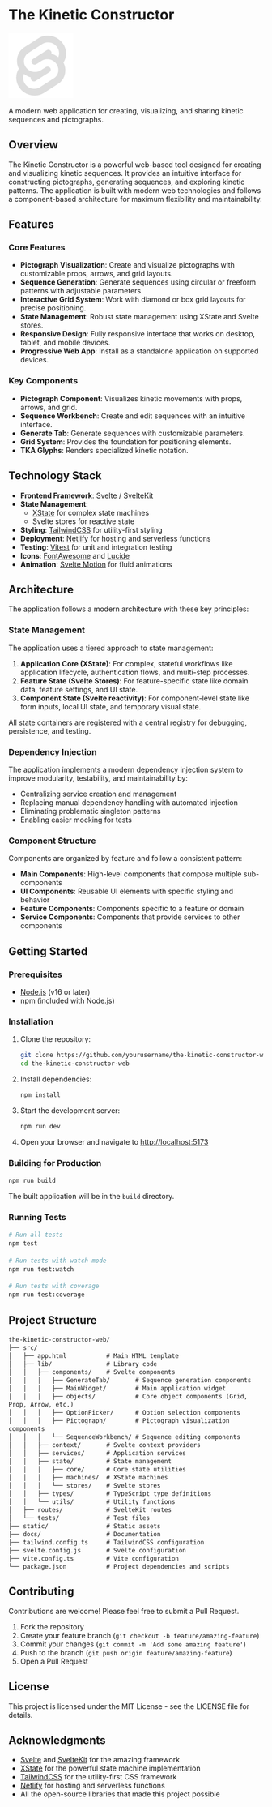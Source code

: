 # The Kinetic Constructor

![The Kinetic Constructor](static/pwa/icon-192x192.png)

A modern web application for creating, visualizing, and sharing kinetic sequences and pictographs.

## Overview

The Kinetic Constructor is a powerful web-based tool designed for creating and visualizing kinetic sequences. It provides an intuitive interface for constructing pictographs, generating sequences, and exploring kinetic patterns. The application is built with modern web technologies and follows a component-based architecture for maximum flexibility and maintainability.

## Features

### Core Features

- **Pictograph Visualization**: Create and visualize pictographs with customizable props, arrows, and grid layouts.
- **Sequence Generation**: Generate sequences using circular or freeform patterns with adjustable parameters.
- **Interactive Grid System**: Work with diamond or box grid layouts for precise positioning.
- **State Management**: Robust state management using XState and Svelte stores.
- **Responsive Design**: Fully responsive interface that works on desktop, tablet, and mobile devices.
- **Progressive Web App**: Install as a standalone application on supported devices.

### Key Components

- **Pictograph Component**: Visualizes kinetic movements with props, arrows, and grid.
- **Sequence Workbench**: Create and edit sequences with an intuitive interface.
- **Generate Tab**: Generate sequences with customizable parameters.
- **Grid System**: Provides the foundation for positioning elements.
- **TKA Glyphs**: Renders specialized kinetic notation.

## Technology Stack

- **Frontend Framework**: [Svelte](https://svelte.dev/) / [SvelteKit](https://kit.svelte.dev/)
- **State Management**:
  - [XState](https://xstate.js.org/) for complex state machines
  - Svelte stores for reactive state
- **Styling**: [TailwindCSS](https://tailwindcss.com/) for utility-first styling
- **Deployment**: [Netlify](https://www.netlify.com/) for hosting and serverless functions
- **Testing**: [Vitest](https://vitest.dev/) for unit and integration testing
- **Icons**: [FontAwesome](https://fontawesome.com/) and [Lucide](https://lucide.dev/)
- **Animation**: [Svelte Motion](https://svelte-motion.gradientdescent.de/) for fluid animations

## Architecture

The application follows a modern architecture with these key principles:

### State Management

The application uses a tiered approach to state management:

1. **Application Core (XState)**: For complex, stateful workflows like application lifecycle, authentication flows, and multi-step processes.
2. **Feature State (Svelte Stores)**: For feature-specific state like domain data, feature settings, and UI state.
3. **Component State (Svelte reactivity)**: For component-level state like form inputs, local UI state, and temporary visual state.

All state containers are registered with a central registry for debugging, persistence, and testing.

### Dependency Injection

The application implements a modern dependency injection system to improve modularity, testability, and maintainability by:

- Centralizing service creation and management
- Replacing manual dependency handling with automated injection
- Eliminating problematic singleton patterns
- Enabling easier mocking for tests

### Component Structure

Components are organized by feature and follow a consistent pattern:

- **Main Components**: High-level components that compose multiple sub-components
- **UI Components**: Reusable UI elements with specific styling and behavior
- **Feature Components**: Components specific to a feature or domain
- **Service Components**: Components that provide services to other components

## Getting Started

### Prerequisites

- [Node.js](https://nodejs.org/) (v16 or later)
- npm (included with Node.js)

### Installation

1. Clone the repository:

   ```bash
   git clone https://github.com/yourusername/the-kinetic-constructor-web.git
   cd the-kinetic-constructor-web
   ```

2. Install dependencies:

   ```bash
   npm install
   ```

3. Start the development server:

   ```bash
   npm run dev
   ```

4. Open your browser and navigate to [http://localhost:5173](http://localhost:5173)

### Building for Production

```bash
npm run build
```

The built application will be in the `build` directory.

### Running Tests

```bash
# Run all tests
npm test

# Run tests with watch mode
npm run test:watch

# Run tests with coverage
npm run test:coverage
```

## Project Structure

```
the-kinetic-constructor-web/
├── src/
│   ├── app.html           # Main HTML template
│   ├── lib/               # Library code
│   │   ├── components/    # Svelte components
│   │   │   ├── GenerateTab/       # Sequence generation components
│   │   │   ├── MainWidget/        # Main application widget
│   │   │   ├── objects/           # Core object components (Grid, Prop, Arrow, etc.)
│   │   │   ├── OptionPicker/      # Option selection components
│   │   │   ├── Pictograph/        # Pictograph visualization components
│   │   │   └── SequenceWorkbench/ # Sequence editing components
│   │   ├── context/       # Svelte context providers
│   │   ├── services/      # Application services
│   │   ├── state/         # State management
│   │   │   ├── core/      # Core state utilities
│   │   │   ├── machines/  # XState machines
│   │   │   └── stores/    # Svelte stores
│   │   ├── types/         # TypeScript type definitions
│   │   └── utils/         # Utility functions
│   ├── routes/            # SvelteKit routes
│   └── tests/             # Test files
├── static/                # Static assets
├── docs/                  # Documentation
├── tailwind.config.ts     # TailwindCSS configuration
├── svelte.config.js       # Svelte configuration
├── vite.config.ts         # Vite configuration
└── package.json           # Project dependencies and scripts
```

## Contributing

Contributions are welcome! Please feel free to submit a Pull Request.

1. Fork the repository
2. Create your feature branch (`git checkout -b feature/amazing-feature`)
3. Commit your changes (`git commit -m 'Add some amazing feature'`)
4. Push to the branch (`git push origin feature/amazing-feature`)
5. Open a Pull Request

## License

This project is licensed under the MIT License - see the LICENSE file for details.

## Acknowledgments

- [Svelte](https://svelte.dev/) and [SvelteKit](https://kit.svelte.dev/) for the amazing framework
- [XState](https://xstate.js.org/) for the powerful state machine implementation
- [TailwindCSS](https://tailwindcss.com/) for the utility-first CSS framework
- [Netlify](https://www.netlify.com/) for hosting and serverless functions
- All the open-source libraries that made this project possible
